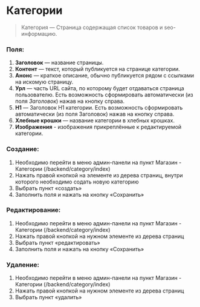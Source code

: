 # Категории

> Категория — Страница содержащая список товаров и seo-информацию.


### Поля:

1. **Заголовок** — название страницы.
2. **Контент** — текст, который публикуется на странице категории.
3. **Анонс** — краткое описание, обычно публикуется рядом с ссылками на искомую страницу.
4. **Урл** — часть URL сайта, по которому будет отдаваться страница пользователю. Есть возможность сформировать автоматически (из поля *Заголовок*) нажав на кнопку справа.
5. **H1** — Заголовок H1 категории. Есть возможность сформировать автоматически (из поля Заголовок) нажав на кнопку справа.
6. **Хлебные крошки** — название категории в хлебных крошках.
7. **Изображения** - изображения прикреплённые к редактируемой категории.


### Создание:

1. Необходимо перейти в меню админ-панели на пункт Магазин - Категории (/backend/category/index)
2. Нажать правой кнопкой на элементе из дерева страниц, внутри которого необходимо содать новую категорию
3. Выбрать пункт «создать»
4. Заполнить поля и нажать на кнопку «Сохранить»

### Редактирование:

1. Необходимо перейти в меню админ-панели на пункт Магазин - Категории (/backend/category/index)
2. Нажать правой кнопкой на нужном элементе из дерева страниц
3. Выбрать пункт «редактировать»
4. Заполнить поля и нажать на кнопку «Сохранить»

### Удаление:

1. Необходимо перейти в меню админ-панели на пункт Магазин - Категории (/backend/category/index)
2. Нажать правой кнопкой на нужном элементе из дерева страниц
3. Выбрать пункт «удалить»
